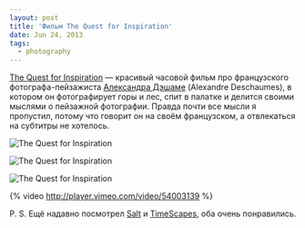 ```yaml
---
layout: post
title: 'Фильм The Quest for Inspiration'
date: Jun 24, 2013
tags:
  - photography
---
```


[The Quest for Inspiration](http://www.reelhouse.org/mathieulelay/laquetedinspiration/) — красивый часовой фильм про французского фотографа-пейзажиста [Александра Дэшаме](http://www.alexandredeschaumes.com/) (Alexandre Deschaumes), в котором он фотографирует горы и лес, спит в палатке и делится своими мыслями о пейзажной фотографии. Правда почти все мысли я пропустил, потому что говорит он на своём французском, а отвлекаться на субтитры не хотелось.

![The Quest for Inspiration](upload://quest-for-inspiration-1-1024x600.jpeg)

<!--more-->

![The Quest for Inspiration](upload://quest-for-inspiration-2-1024x717.jpeg)

![The Quest for Inspiration](upload://quest-for-inspiration-3-1024x705.jpeg)

{% video http://player.vimeo.com/video/54003139 %}

P. S. Ещё надавно посмотрел [Salt](http://medvedevphoto.livejournal.com/101376.html) и [TimeScapes](http://medvedevphoto.livejournal.com/69803.html), оба очень понравились.

